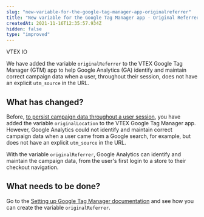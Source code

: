 ```yaml
---
slug: "new-variable-for-the-google-tag-manager-app-originalreferrer"
title: "New variable for the Google Tag Manager app - Original Referrer"
createdAt: 2021-11-16T12:35:57.934Z
hidden: false
type: "improved"
---
```


<div class="badge" id="vtex-io">VTEX IO</div>

We have added the variable `originalReferrer` to the VTEX Google Tag Manager (GTM) app to help Google Analytics (GA) identify and maintain correct campaign data when a user, throughout their session, does not have an explicit `utm_source` in the URL.  


## What has changed?
Before, [to persist campaign data throughout a user session](https://developers.vtex.com/vtex-developer-docs/changelog/persist-campaign-data-throughout-a-user-session), you have added the variable `originalLocation` to the VTEX Google Tag Manager app. However, Google Analytics could not identify and maintain correct campaign data when a user came from a Google search, for example, but does not have an explicit `utm_source` in the URL. 

With the variable `originalReferrer`, Google Analytics can identify and maintain the campaign data, from the user's first login to a store to their checkout navigation.

## What needs to be done?
Go to the [Setting up Google Tag Manager documentation](https://developers.vtex.com/vtex-developer-docs/docs/vtex-io-documentation-setting-up-google-tag-manager#creating-the-original-location-and-original-referrer-variables) and see how you can create the variable `originalReferrer`.